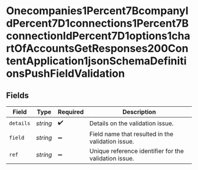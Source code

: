 # Onecompanies1Percent7BcompanyIdPercent7D1connections1Percent7BconnectionIdPercent7D1options1chartOfAccountsGetResponses200ContentApplication1jsonSchemaDefinitionsPushFieldValidation


## Fields

| Field                                                 | Type                                                  | Required                                              | Description                                           |
| ----------------------------------------------------- | ----------------------------------------------------- | ----------------------------------------------------- | ----------------------------------------------------- |
| `details`                                             | *string*                                              | :heavy_check_mark:                                    | Details on the validation issue.                      |
| `field`                                               | *string*                                              | :heavy_minus_sign:                                    | Field name that resulted in the validation issue.     |
| `ref`                                                 | *string*                                              | :heavy_minus_sign:                                    | Unique reference identifier for the validation issue. |